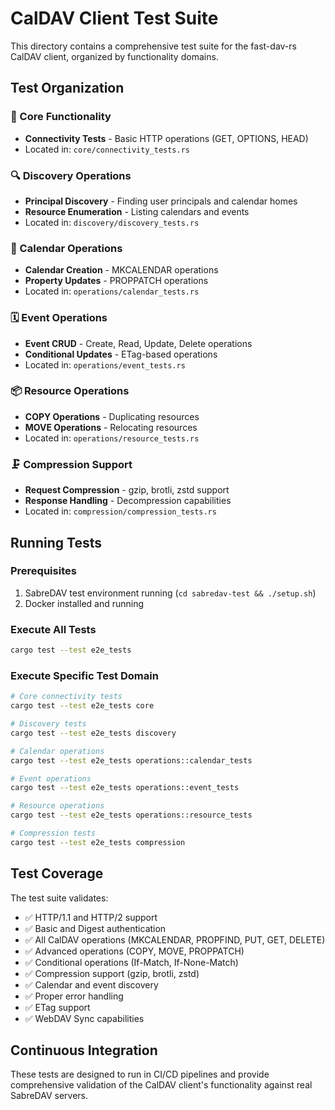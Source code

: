 # CalDAV Client Test Suite

This directory contains a comprehensive test suite for the fast-dav-rs CalDAV client, organized by functionality domains.

## Test Organization

### 🧪 Core Functionality
- **Connectivity Tests** - Basic HTTP operations (GET, OPTIONS, HEAD)
- Located in: `core/connectivity_tests.rs`

### 🔍 Discovery Operations
- **Principal Discovery** - Finding user principals and calendar homes
- **Resource Enumeration** - Listing calendars and events
- Located in: `discovery/discovery_tests.rs`

### 📅 Calendar Operations
- **Calendar Creation** - MKCALENDAR operations
- **Property Updates** - PROPPATCH operations
- Located in: `operations/calendar_tests.rs`

### 🗓️ Event Operations
- **Event CRUD** - Create, Read, Update, Delete operations
- **Conditional Updates** - ETag-based operations
- Located in: `operations/event_tests.rs`

### 📦 Resource Operations
- **COPY Operations** - Duplicating resources
- **MOVE Operations** - Relocating resources
- Located in: `operations/resource_tests.rs`

### 🗜️ Compression Support
- **Request Compression** - gzip, brotli, zstd support
- **Response Handling** - Decompression capabilities
- Located in: `compression/compression_tests.rs`

## Running Tests

### Prerequisites
1. SabreDAV test environment running (`cd sabredav-test && ./setup.sh`)
2. Docker installed and running

### Execute All Tests
```bash
cargo test --test e2e_tests
```

### Execute Specific Test Domain
```bash
# Core connectivity tests
cargo test --test e2e_tests core

# Discovery tests
cargo test --test e2e_tests discovery

# Calendar operations
cargo test --test e2e_tests operations::calendar_tests

# Event operations
cargo test --test e2e_tests operations::event_tests

# Resource operations
cargo test --test e2e_tests operations::resource_tests

# Compression tests
cargo test --test e2e_tests compression
```

## Test Coverage

The test suite validates:
- ✅ HTTP/1.1 and HTTP/2 support
- ✅ Basic and Digest authentication
- ✅ All CalDAV operations (MKCALENDAR, PROPFIND, PUT, GET, DELETE)
- ✅ Advanced operations (COPY, MOVE, PROPPATCH)
- ✅ Conditional operations (If-Match, If-None-Match)
- ✅ Compression support (gzip, brotli, zstd)
- ✅ Calendar and event discovery
- ✅ Proper error handling
- ✅ ETag support
- ✅ WebDAV Sync capabilities

## Continuous Integration

These tests are designed to run in CI/CD pipelines and provide comprehensive validation of the CalDAV client's functionality against real SabreDAV servers.